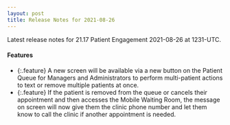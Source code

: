 ```yaml
---
layout: post
title: Release Notes for 2021-08-26
---
```


Latest release notes for 21.17 Patient Engagement 2021-08-26 at 1231-UTC.

<div class='features' markdown='1'>

#### Features

- {:.feature} A new screen will be available via a new button on the Patient Queue for Managers and Administrators to perform multi-patient actions to text or remove multiple patients at once.
- {:.feature} If the patient is removed from the queue or cancels their appointment and then accesses the Mobile Waiting Room, the message on screen will now give them the clinic phone number and let them know to call the clinic if another appointment is needed.

</div>

